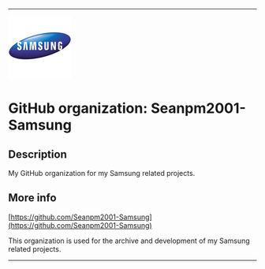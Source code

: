   
***

![SamsungLogoSmall2_128x128.jpeg failed to load. The file may be missing or corrupt. Check the file path for errors first.](/AdditionalInfo/1/Seanpm2001-Samsung/SamsungLogoSmall2_128x128.jpeg)

# GitHub organization: Seanpm2001-Samsung

## Description

My GitHub organization for my Samsung related projects.

## More info

[https://github.com/Seanpm2001-Samsung](https://github.com/Seanpm2001-Samsung)

This organization is used for the archive and development of my Samsung related projects.

***
